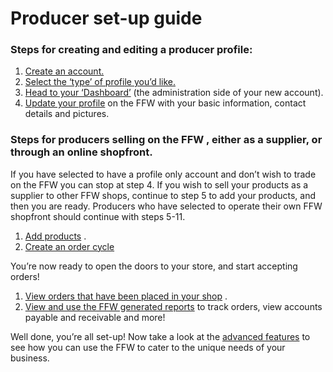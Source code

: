 # Producer set-up guide

### Steps for creating and editing a producer profile:

1. [Create an account.](/create-an-account.md)
2. [Select the ‘type’ of profile you’d like.](/producer-profile-types.md)
3. [Head to your ‘Dashboard’](/the-dashboard.md)  \(the administration side of your new account\).
4. [Update your profile](/your-profile.md)  on the FFW with your basic information, contact details and pictures.

### Steps for producers selling on the FFW , either as a supplier, or through an online shopfront.

If you have selected to have a profile only account and don’t wish to trade on the FFW you can stop at step 4. If you wish to sell your products as a supplier to other FFW  shops, continue to step 5 to add your products, and then you are ready. Producers who have selected to operate their own FFW  shopfront should continue with steps 5-11.

1. [Add products](/products.md)
   .
2. [Create an order cycle](/order-cycles.md)

You’re now ready to open the doors to your store, and start accepting orders!

1. [View orders that have been placed in your shop](/create-or-connect-with-your-supplying-producers.md)
   .
2. [View and use the FFW generated reports](/reports.md)  to track orders, view accounts payable and receivable and more!

Well done, you’re all set-up! Now take a look at the [advanced features](/advanced-features.md) to see how you can use the FFW to cater to the unique needs of your business.

